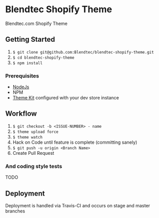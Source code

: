 # Blendtec Shopify Theme

Blendtec.com Shopify Theme

## Getting Started

  1. `$ git clone git@github.com:Blendtec/blendtec-shopify-theme.git`
  2. `$ cd blendtec-shopify-theme`
  3. `$ npm install`

### Prerequisites

  - [NodeJs](https://nodejs.org)
  - NPM
  - [Theme Kit](https://shopify.github.io/themekit/#installation) configured with your dev store instance

## Workflow
1. `$ git checkout -b <ISSUE-NUMBER> - name`
2. `$ theme upload force`
3. `$ theme watch`
4. Hack on Code until feature is complete (committing sanely)
5. `$ git push -u origin <Branch Name>`
6. Create Pull Request


### And coding style tests

TODO

## Deployment

Deployment is handled via Travis-CI and occurs on stage and master branches
